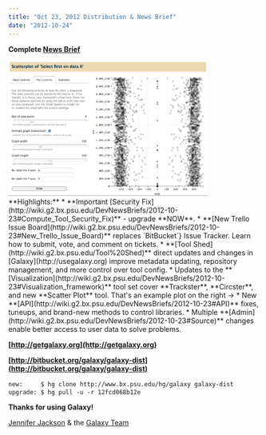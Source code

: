```yaml
---
title: "Oct 23, 2012 Distribution & News Brief"
date: "2012-10-24"
---
```


**Complete [News Brief](/src/archive/dev-news-briefs/2012-10-23/index.md)**
<div class='right'><a href='http://usegalaxy.org'><img src="/src/images/news-graphics/2012_10_23_scatterplot-partialscreen.png" alt="scatterplot-partialscreen" width="400" /></a></div>
**Highlights:**
* **Important [Security Fix](http://wiki.g2.bx.psu.edu/DevNewsBriefs/2012-10-23#Compute_Tool_Security_Fix)** - upgrade **NOW**.
* **[New Trello Issue Board](http://wiki.g2.bx.psu.edu/DevNewsBriefs/2012-10-23#New_Trello_Issue_Board)** replaces `BitBucket`} Issue Tracker. Learn how to submit, vote, and comment on tickets.
* **[Tool Shed](http://wiki.g2.bx.psu.edu/Tool%20Shed)** direct updates and changes in [Galaxy](http://usegalaxy.org) improve metadata updating, repository management, and more control over tool config.
* Updates to the **[Visualization](http://wiki.g2.bx.psu.edu/DevNewsBriefs/2012-10-23#Visualization_framework)** tool set cover **Trackster**, **Circster**, and new **Scatter Plot** tool. That's an example plot on the right ->
* New **[API](http://wiki.g2.bx.psu.edu/DevNewsBriefs/2012-10-23#API)** fixes, tuneups, and brand-new methods to control libraries.
* Multiple **[Admin](http://wiki.g2.bx.psu.edu/DevNewsBriefs/2012-10-23#Source)** changes enable better access to user data to solve problems.

**[http://getgalaxy.org](http://getgalaxy.org)**

**[http://bitbucket.org/galaxy/galaxy-dist](http://bitbucket.org/galaxy/galaxy-dist)**
```
new:     $ hg clone http://www.bx.psu.edu/hg/galaxy galaxy-dist
upgrade: $ hg pull -u -r 12fcd068b12e
```


**Thanks for using Galaxy!**

[Jennifer Jackson](/src/people/jennifer-jackson/index.md) & the [Galaxy Team](/src/galaxy-team/index.md)



